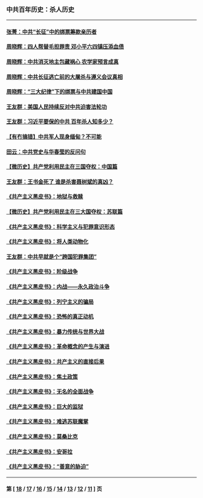 ### 中共百年历史：杀人历史
---
#### [张菁：中共“长征”中的绑票筹款亲历者](../../pages/nf1176106/n13003575.md?06080430) 
#### [周晓辉：四人帮替毛担罪责 邓小平六四镇压添血债](../../pages/nf1176106/n12996229.md?06080430) 
#### [周晓辉：中共消灭地主包藏祸心 农学家预言成真](../../pages/nf1176106/n12958960.md?06080430) 
#### [周晓辉：中共长征逃亡前的大屠杀与遵义会议真相](../../pages/nf1176106/n12888747.md?06080430) 
#### [周晓辉：“三大纪律”下的绑票与中共建国中国](../../pages/nf1176106/n12882305.md?06080430) 
#### [王友群：美国人民持续反对中共迫害法轮功](../../pages/nf1176106/n12849121.md?06080430) 
#### [王友群：习近平要保的中共 百年杀人知多少？](../../pages/nf1176106/n12833861.md?06080430) 
#### [【有冇搞错】中共军人现身缅甸？不可能](../../pages/nf1176106/n12773250.md?06080430) 
#### [田云：中共党史与华春莹的反问句](../../pages/nf1176106/n12765178.md?06080430) 
#### [【微历史】共产党利用民主在三国夺权：中国篇](../../pages/nf1176106/n12740955.md?06080430) 
#### [王友群：王书金死了 谁是杀害聂树斌的真凶？](../../pages/nf1176106/n12728677.md?06080430) 
#### [《共产主义黑皮书》：地狱与救赎](../../pages/nf1176106/n12705614.md?06080430) 
#### [【微历史】共产党利用民主在三大国夺权：苏联篇](../../pages/nf1176106/n12707756.md?06080430) 
#### [《共产主义黑皮书》：科学主义与犯罪意识形态](../../pages/nf1176106/n12700684.md?06080430) 
#### [《共产主义黑皮书》：将人类动物化](../../pages/nf1176106/n12696212.md?06080430) 
#### [王友群：中共早就是个“跨国犯罪集团”](../../pages/nf1176106/n12696339.md?06080430) 
#### [《共产主义黑皮书》：阶级战争](../../pages/nf1176106/n12690702.md?06080430) 
#### [《共产主义黑皮书》：内战——永久政治斗争](../../pages/nf1176106/n12685891.md?06080430) 
#### [《共产主义黑皮书》：列宁主义的骗局](../../pages/nf1176106/n12671223.md?06080430) 
#### [《共产主义黑皮书》：恐怖的真正动机](../../pages/nf1176106/n12666294.md?06080430) 
#### [《共产主义黑皮书》：暴力传统与世界大战](../../pages/nf1176106/n12660322.md?06080430) 
#### [《共产主义黑皮书》：革命概念的产生与演进](../../pages/nf1176106/n12655045.md?06080430) 
#### [《共产主义黑皮书》：共产主义的直接后果](../../pages/nf1176106/n12644821.md?06080430) 
#### [《共产主义黑皮书》：焦土政策](../../pages/nf1176106/n12640254.md?06080430) 
#### [《共产主义黑皮书》：无名的全面战争](../../pages/nf1176106/n12633845.md?06080430) 
#### [《共产主义黑皮书》：巨大的监狱](../../pages/nf1176106/n12623116.md?06080430) 
#### [《共产主义黑皮书》：难逃苏联魔掌](../../pages/nf1176106/n12613254.md?06080430) 
#### [《共产主义黑皮书》：莫桑比克](../../pages/nf1176106/n12596409.md?06080430) 
#### [《共产主义黑皮书》：安哥拉](../../pages/nf1176106/n12585438.md?06080430) 
#### [《共产主义黑皮书》：“善意的胁迫”](../../pages/nf1176106/n12575454.md?06080430) 

---
#### 第 [ [18](./18.md?06080430) / [17](./17.md?06080430) / [16](./16.md?06080430) / [15](./15.md?06080430) / [14](./14.md?06080430) / [13](./13.md?06080430) / [12](./12.md?06080430) / [11](./11.md?06080430) ] 页
